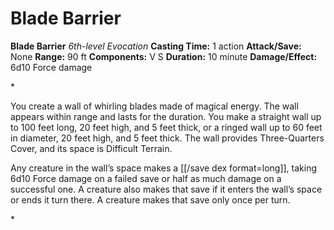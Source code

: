# Blade Barrier

**Blade Barrier**
_6th-level Evocation_
**Casting Time:** 1 action
**Attack/Save:** None
**Range:** 90 ft
**Components:** V S
**Duration:** 10 minute
**Damage/Effect:** 6d10 Force damage

*<p>You create a wall of whirling blades made of magical energy. The wall appears within range and lasts for the duration. You make a straight wall up to 100 feet long, 20 feet high, and 5 feet thick, or a ringed wall up to 60 feet in diameter, 20 feet high, and 5 feet thick. The wall provides Three-Quarters Cover, and its space is Difficult Terrain.

Any creature in the wall’s space makes a [[/save dex format=long]], taking 6d10 Force damage on a failed save or half as much damage on a successful one. A creature also makes that save if it enters the wall’s space or ends it turn there. A creature makes that save only once per turn.</p>*